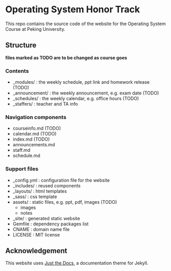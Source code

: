 # Operating System Honor Track 
This repo contains the source code of the website for the Operating System Course at Peking University.
## Structure
**files marked as TODO are to be changed as course goes**
### Contents
- _modules/ : the weekly schedule, ppt link and homework release (TODO)
- _announcement/ : the weekly announcement, e.g. exam date (TODO)
- _schedules/ : the weekly calendar, e.g. office hours (TODO)
- _staffers/ : teacher and TA info
### Navigation components
- courseinfo.md (TODO)
- calendar.md (TODO)
- index.md (TODO)
- announcements.md
- staff.md
- schedule.md
### Support files
- _config.yml : configuration file for the website
- _includes/ : reused components 
- _layouts/ : html templates
- _sass/ : css template
- assets/ : static files, e.g. ppt, pdf, images (TODO)
    - images
    - notes
- _site/ : generated static website
- Gemfile : dependency packages list
- CNAME : domain name file
- LICENSE : MIT license

## Acknowledgement
This website uses [Just the Docs](https://pmarsceill.github.io/just-the-docs/), a documentation theme for Jekyll.
